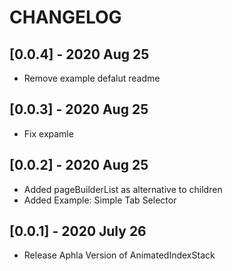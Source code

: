 # CHANGELOG

## [0.0.4] - 2020 Aug 25

* Remove example defalut readme

## [0.0.3] - 2020 Aug 25

* Fix expamle

## [0.0.2] - 2020 Aug 25

* Added pageBuilderList as alternative to children
* Added Example: Simple Tab Selector

## [0.0.1] - 2020 July 26

* Release Aphla Version of AnimatedIndexStack
